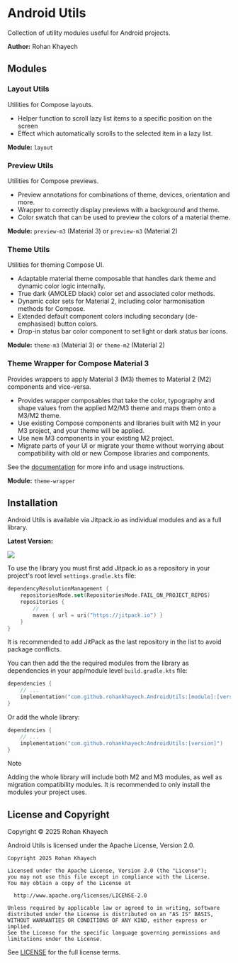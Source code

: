 # Android Utils
Collection of utility modules useful for Android projects.

**Author:** Rohan Khayech

## Modules

### Layout Utils
Utilities for Compose layouts.
- Helper function to scroll lazy list items to a specific position on the screen
- Effect which automatically scrolls to the selected item in a lazy list.

**Module:** `layout`

### Preview Utils
Utilities for Compose previews.
- Preview annotations for combinations of theme, devices, orientation and more.
- Wrapper to correctly display previews with a background and theme.
- Color swatch that can be used to preview the colors of a material theme.

**Module:** `preview-m3` (Material 3) or `preview-m3` (Material 2)

### Theme Utils
Utilities for theming Compose UI.
- Adaptable material theme composable that handles dark theme and dynamic color logic internally.
- True dark (AMOLED black) color set and associated color methods.
- Dynamic color sets for Material 2, including color harmonisation methods for Compose.
- Extended default component colors including secondary (de-emphasised) button colors.
- Drop-in status bar color component to set light or dark status bar icons.

**Module:** `theme-m3` (Material 3) or `theme-m2` (Material 2)

### Theme Wrapper for Compose Material 3
Provides wrappers to apply Material 3 (M3) themes to Material 2 (M2) components and vice-versa.
- Provides wrapper composables that take the color, typography and shape values from the applied M2/M3 theme and maps them onto a M3/M2 theme.
- Use existing Compose components and libraries built with M2 in your M3 project, and your theme will be applied.
- Use new M3 components in your existing M2 project.
- Migrate parts of your UI or migrate your theme without worrying about compatibility with old or new Compose libraries and components.

See the [documentation](/theme-wrapper/README.md) for more info and usage instructions.

**Module:** `theme-wrapper`

## Installation 
Android Utils is available via Jitpack.io as individual modules and as a full library.

**Latest Version:**

[![](https://jitpack.io/v/rohankhayech/AndroidUtils.svg)](https://jitpack.io/#rohankhayech/AndroidUtils)

To use the library you must first add Jitpack.io as a repository in your project's root level `settings.gradle.kts` file:
```kotlin
dependencyResolutionManagement {
	repositoriesMode.set(RepositoriesMode.FAIL_ON_PROJECT_REPOS)
	repositories {
		// ...
		maven { url = uri("https://jitpack.io") }
	}
}
```
It is recommended to add JitPack as the last repository in the list to avoid package conflicts.

You can then add the the required modules from the library as dependencies in your app/module level `build.gradle.kts` file:
```kotlin
dependencies {
	// ...
	implementation("com.github.rohankhayech.AndroidUtils:[module]:[version]")
}
```

Or add the whole library:
```kotlin
dependencies {
	// ...
	implementation("com.github.rohankhayech:AndroidUtils:[version]")
}
```
> [!NOTE]
> Adding the whole library will include both M2 and M3 modules, as well as migration compatibility modules. It is recommended to only install the modules your project uses.

## License and Copyright

Copyright © 2025 Rohan Khayech

Android Utils is licensed under the Apache License, Version 2.0.

```
Copyright 2025 Rohan Khayech

Licensed under the Apache License, Version 2.0 (the "License");
you may not use this file except in compliance with the License.
You may obtain a copy of the License at

  http://www.apache.org/licenses/LICENSE-2.0

Unless required by applicable law or agreed to in writing, software
distributed under the License is distributed on an "AS IS" BASIS,
WITHOUT WARRANTIES OR CONDITIONS OF ANY KIND, either express or implied.
See the License for the specific language governing permissions and
limitations under the License.
```

See [LICENSE](LICENSE) for the full license terms.
